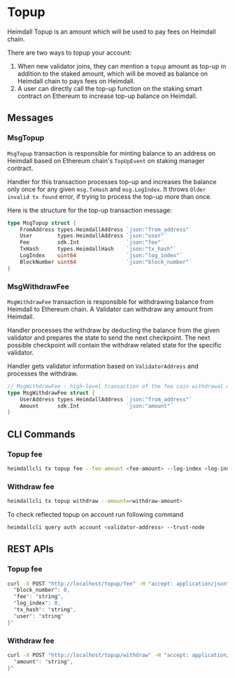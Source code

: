 # Topup

Heimdall Topup is an amount which will be used to pay fees on Heimdall chain.

There are two ways to topup your account:

1. When new validator joins, they can mention a `topup` amount as top-up in addition to the staked amount, which will be moved as balance on Heimdall chain to pays fees on Heimdall.
2. A user can directly call the top-up function on the staking smart contract on Ethereum to increase top-up balance on Heimdall.

## Messages

### MsgTopup

`MsgTopup` transaction is responsible for minting balance to an address on Heimdall based on Ethereum chain's `TopUpEvent` on staking manager contract.

Handler for this transaction processes top-up and increases the balance only once for any given `msg.TxHash` and `msg.LogIndex`. It throws `Older invalid tx found` error, if trying to process the top-up more than once.

Here is the structure for the top-up transaction message:

```go
type MsgTopup struct {
	FromAddress types.HeimdallAddress `json:"from_address"`
	User        types.HeimdallAddress `json:"user"`
	Fee         sdk.Int               `json:"fee"`
	TxHash      types.HeimdallHash    `json:"tx_hash"`
	LogIndex    uint64                `json:"log_index"`
	BlockNumber uint64                `json:"block_number"`
}
```

### MsgWithdrawFee

`MsgWithdrawFee` transaction is responsible for withdrawing balance from Heimdall to Ethereum chain. A Validator can withdraw any amount from Heimdall.

Handler processes the withdraw by deducting the balance from the given validator and prepares the state to send the next checkpoint. The next possible checkpoint will contain the withdraw related state for the specific validator.

Handler gets validator information based on `ValidatorAddress` and processes the withdraw. 

```go
// MsgWithdrawFee - high-level transaction of the fee coin withdrawal module
type MsgWithdrawFee struct {
	UserAddress types.HeimdallAddress `json:"from_address"`
	Amount      sdk.Int               `json:"amount"`
}
```

## CLI Commands

### Topup fee

```bash
heimdallcli tx topup fee --fee-amount <fee-amount> --log-index <log-index>  --tx-hash <transaction-hash> --user <validator ID> --block-number <block-number>
```

### Withdraw fee

```bash
heimdallcli tx topup withdraw --amount=<withdraw-amount>
```

To check reflected topup on account run following command

```bash
heimdallcli query auth account <validator-address> --trust-node
```

## REST APIs

### Topup fee

```bash
curl -X POST "http://localhost/topup/fee" -H "accept: application/json" -d "{
  "block_number": 0,
  "fee": "string",
  "log_index": 0,
  "tx_hash": "string",
  "user": "string"
}"
```

### Withdraw fee

```bash
curl -X POST "http://localhost/topup/withdraw" -H "accept: application/json" -d "{
  "amount": "string",
}"
```